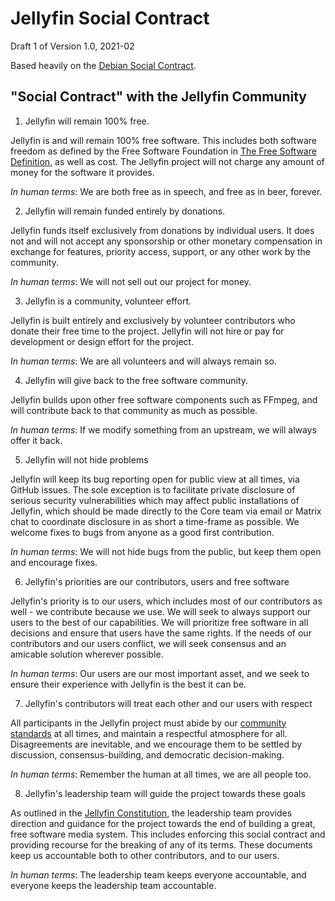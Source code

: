 <!-- markdownlint-disable -->
# Jellyfin Social Contract

Draft 1 of Version 1.0, 2021-02

Based heavily on the [Debian Social Contract](https://www.debian.org/social_contract).

## "Social Contract" with the Jellyfin Community

1. Jellyfin will remain 100% free.

Jellyfin is and will remain 100% free software. This includes both software freedom as defined by the Free Software Foundation in [The Free Software Definition](https://www.gnu.org/philosophy/free-sw.html.en), as well as cost. The Jellyfin project will not charge any amount of money for the software it provides.

*In human terms*: We are both free as in speech, and free as in beer, forever.

2. Jellyfin will remain funded entirely by donations.

Jellyfin funds itself exclusively from donations by individual users. It does not and will not accept any sponsorship or other monetary compensation in exchange for features, priority access, support, or any other work by the community.

*In human terms*: We will not sell out our project for money.

3. Jellyfin is a community, volunteer effort.

Jellyfin is built entirely and exclusively by volunteer contributors who donate their free time to the project. Jellyfin will not hire or pay for development or design effort for the project.

*In human terms*: We are all volunteers and will always remain so.

4. Jellyfin will give back to the free software community.

Jellyfin builds upon other free software components such as FFmpeg, and will contribute back to that community as much as possible.

*In human terms*: If we modify something from an upstream, we will always offer it back.

5. Jellyfin will not hide problems

Jellyfin will keep its bug reporting open for public view at all times, via GitHub issues. The sole exception is to facilitate private disclosure of serious security vulnerabilities which may affect public installations of Jellyfin, which should be made directly to the Core team via email or Matrix chat to coordinate disclosure in as short a time-frame as possible. We welcome fixes to bugs from anyone as a good first contribution.

*In human terms*: We will not hide bugs from the public, but keep them open and encourage fixes.

6. Jellyfin's priorities are our contributors, users and free software

Jellyfin's priority is to our users, which includes most of our contributors as well - we contribute because we use. We will seek to always support our users to the best of our capabilities. We will prioritize free software in all decisions and ensure that users have the same rights. If the needs of our contributors and our users conflict, we will seek consensus and an amicable solution wherever possible.

*In human terms*: Our users are our most important asset, and we seek to ensure their experience with Jellyfin is the best it can be.

7. Jellyfin's contributors will treat each other and our users with respect

All participants in the Jellyfin project must abide by our [community standards](community-standards.md) at all times, and maintain a respectful atmosphere for all. Disagreements are inevitable, and we encourage them to be settled by discussion, consensus-building, and democratic decision-making.

*In human terms*: Remember the human at all times, we are all people too.

8. Jellyfin's leadership team will guide the project towards these goals

As outlined in the [Jellyfin Constitution](jellyfin-constitution.md), the leadership team provides direction and guidance for the project towards the end of building a great, free software media system. This includes enforcing this social contract and providing recourse for the breaking of any of its terms. These documents keep us accountable both to other contributors, and to our users.

*In human terms*: The leadership team keeps everyone accountable, and everyone keeps the leadership team accountable.
